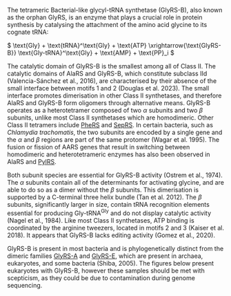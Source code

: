The tetrameric Bacterial-like glycyl-tRNA synthetase (GlyRS-B), also known as the orphan GlyRS, is an enzyme that plays a crucial role in protein synthesis by catalysing the attachment of the amino acid glycine to its cognate tRNA:

  
  
  
  

$ \text{Gly} + \text{tRNA}^\text{Gly} + \text{ATP} \xrightarrow{\text{GlyRS-B}} \text{Gly-tRNA}^\text{Gly} + \text{AMP} + \text{PP}_i $

  
  

The catalytic domain of GlyRS-B is the smallest among all of Class II. The catalytic domains of AlaRS and GlyRS-B, which constitute subclass IId (Valencia-Sánchez et al., 2016), are characterised by their absence of the small interface between motifs 1 and 2 (Douglas et al. 2023). The small interface promotes dimerisation in other Class II synthetases, and therefore AlaRS and GlyRS-B form oligomers through alternative means. GlyRS-B operates as a heterotetramer composed of two $\alpha$ subunits and two $\beta$ subunits, unlike most Class II synthetases which are homodimeric. Other Class II tetramers include [PheRS](/class2/phe1) and [SepRS](/class2/sep). In certain bacteria, such as *Chlamydia trachomatis*, the two subunits are encoded by a single gene and the $\alpha$ and $\beta$ regions are part of the same protomer (Wagar et al. 1995). The fusion or fission of AARS genes that result in switching between homodimeric and heterotetrameric enzymes has also been observed in AlaRS and [PylRS](/class2/pyl).

  
  
  

Both subunit species are essential for GlyRS-B activity (Ostrem et al., 1974). The $\alpha$ subunits contain all of the determinants for activating glycine, and are able to do so as a dimer without the $\beta$ subunits. This dimerisation is supported by a C-terminal three helix bundle (Tan et al. 2012). The $\beta$ subunits, significantly larger in size, contain tRNA recognition elements essential for producing Gly-tRNA$^\text{Gly}$ and do not display catalytic activity (Nagel et al., 1984). Like most Class II synthetases, ATP binding is coordinated by the arginine tweezers, located in motifs 2 and 3 (Kaiser et al. 2018). It appears that GlyRS-B lacks editing activity (Gomez et al., 2020).

  
  
  
  
  

GlyRS-B is present in most bacteria and is phylogenetically distinct from the dimeric families [GlyRS-A](/class2/gly1) and [GlyRS-E](/class2/gly3), which are present in archaea, eukaryotes, and some bacteria (Shiba, 2005). The figures below present eukaryotes with GlyRS-B, however these samples should be met with scepticism, as they could be due to contamination during genome sequencing.